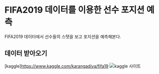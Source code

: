 # FIFA2019 데이터를 이용한 선수 포지션 예측
FIFA2019 데이터에서 선수들의 스탯을 보고 포지션을 예측해본다.

## 데이터 받아오기
[kaggle]https://www.kaggle.com/karangadiya/fifa19
![kaggle 사이트](https://user-images.githubusercontent.com/52282493/105815259-ffe8b880-5ff5-11eb-9906-d80f1dc06aba.png)
